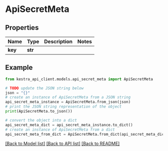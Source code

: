 # ApiSecretMeta


## Properties

Name | Type | Description | Notes
------------ | ------------- | ------------- | -------------
**key** | **str** |  | 

## Example

```python
from kestra_api_client.models.api_secret_meta import ApiSecretMeta

# TODO update the JSON string below
json = "{}"
# create an instance of ApiSecretMeta from a JSON string
api_secret_meta_instance = ApiSecretMeta.from_json(json)
# print the JSON string representation of the object
print(ApiSecretMeta.to_json())

# convert the object into a dict
api_secret_meta_dict = api_secret_meta_instance.to_dict()
# create an instance of ApiSecretMeta from a dict
api_secret_meta_from_dict = ApiSecretMeta.from_dict(api_secret_meta_dict)
```
[[Back to Model list]](../README.md#documentation-for-models) [[Back to API list]](../README.md#documentation-for-api-endpoints) [[Back to README]](../README.md)


